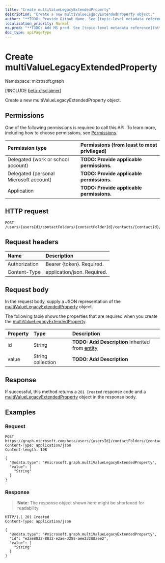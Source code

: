 ```yaml
---
title: "Create multiValueLegacyExtendedProperty"
description: "Create a new multiValueLegacyExtendedProperty object."
author: "**TODO: Provide Github Name. See [topic-level metadata reference](https://msgo.azurewebsites.net/add/document/guidelines/metadata.html#topic-level-metadata)**"
localization_priority: Normal
ms.prod: "**TODO: Add MS prod. See [topic-level metadata reference](https://msgo.azurewebsites.net/add/document/guidelines/metadata.html#topic-level-metadata)**"
doc_type: apiPageType
---
```


# Create multiValueLegacyExtendedProperty
Namespace: microsoft.graph

[!INCLUDE [beta-disclaimer](../../includes/beta-disclaimer.md)]

Create a new multiValueLegacyExtendedProperty object.

## Permissions
One of the following permissions is required to call this API. To learn more, including how to choose permissions, see [Permissions](/graph/permissions-reference).

|Permission type|Permissions (from least to most privileged)|
|:---|:---|
|Delegated (work or school account)|**TODO: Provide applicable permissions.**|
|Delegated (personal Microsoft account)|**TODO: Provide applicable permissions.**|
|Application|**TODO: Provide applicable permissions.**|

## HTTP request

<!-- {
  "blockType": "ignored"
}
-->
``` http
POST /users/{usersId}/contactFolders/{contactFolderId}/contacts/{contactId}/multiValueExtendedProperties
```

## Request headers
|Name|Description|
|:---|:---|
|Authorization|Bearer {token}. Required.|
|Content-Type|application/json. Required.|

## Request body
In the request body, supply a JSON representation of the [multiValueLegacyExtendedProperty](../resources/multivaluelegacyextendedproperty.md) object.

The following table shows the properties that are required when you create the [multiValueLegacyExtendedProperty](../resources/multivaluelegacyextendedproperty.md).

|Property|Type|Description|
|:---|:---|:---|
|id|String|**TODO: Add Description** Inherited from [entity](../resources/entity.md)|
|value|String collection|**TODO: Add Description**|



## Response

If successful, this method returns a `201 Created` response code and a [multiValueLegacyExtendedProperty](../resources/multivaluelegacyextendedproperty.md) object in the response body.

## Examples

### Request
<!-- {
  "blockType": "request",
  "name": "create_multivaluelegacyextendedproperty_from_"
}
-->
``` http
POST https://graph.microsoft.com/beta/users/{usersId}/contactFolders/{contactFolderId}/contacts/{contactId}/multiValueExtendedProperties
Content-Type: application/json
Content-length: 108

{
  "@odata.type": "#microsoft.graph.multiValueLegacyExtendedProperty",
  "value": [
    "String"
  ]
}
```


### Response
>**Note:** The response object shown here might be shortened for readability.
<!-- {
  "blockType": "response",
  "truncated": true,
  "@odata.type": "microsoft.graph.multiValueLegacyExtendedProperty"
}
-->
``` http
HTTP/1.1 201 Created
Content-Type: application/json

{
  "@odata.type": "#microsoft.graph.multiValueLegacyExtendedProperty",
  "id": "e2ae8832-8832-e2ae-3288-aee23288aee2",
  "value": [
    "String"
  ]
}
```

